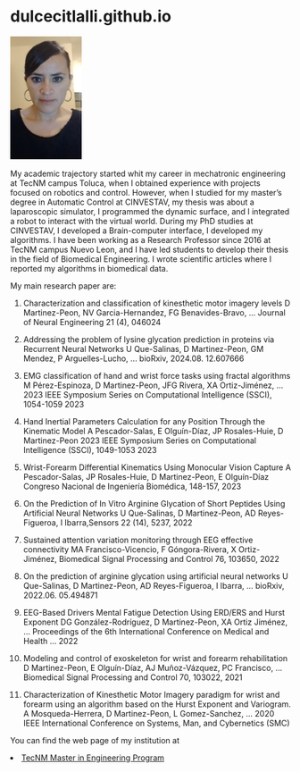 <link href="style.css">

# dulcecitlalli.github.io

<img src="Foto.jpeg" alt="HTML5 Icon" width="128" height="220">


<p> My academic trajectory started whit my career in mechatronic engineering at TecNM campus Toluca, when I obtained experience with projects focused on robotics and control. However, when I studied for my master’s degree in Automatic Control at CINVESTAV, my thesis was about a laparoscopic simulator, I programmed the dynamic surface, and I integrated a robot to interact with the virtual world. During my PhD studies at CINVESTAV, I developed a Brain-computer interface, I developed my algorithms. I have been working as a Research Professor since 2016 at TecNM campus Nuevo Leon, and I have led students to develop their thesis in the field of Biomedical Engineering. I wrote scientific articles where I reported my algorithms in biomedical data. </p>


My main research paper are:
1.	Characterization and classification of kinesthetic motor imagery levels
D Martinez-Peon, NV Garcia-Hernandez, FG Benavides-Bravo, ...
Journal of Neural Engineering 21 (4), 046024
2.	Addressing the problem of lysine glycation prediction in proteins via Recurrent Neural Networks
U Que-Salinas, D Martinez-Peon, GM Mendez, P Arguelles-Lucho, ...
bioRxiv, 2024.08. 12.607666
		
3.	EMG classification of hand and wrist force tasks using fractal algorithms
M Pérez-Espinoza, D Martinez-Peon, JFG Rivera, XA Ortiz-Jiménez, ...
2023 IEEE Symposium Series on Computational Intelligence (SSCI), 1054-1059
		2023
4.	Hand Inertial Parameters Calculation for any Position Through the Kinematic Model
A Pescador-Salas, E Olguín-Díaz, JP Rosales-Huie, D Martinez-Peon
2023 IEEE Symposium Series on Computational Intelligence (SSCI), 1049-1053
		2023
5.	Wrist-Forearm Differential Kinematics Using Monocular Vision Capture
A Pescador-Salas, JP Rosales-Huie, D Martinez-Peon, E Olguín-Díaz
Congreso Nacional de Ingeniería Biomédica, 148-157, 2023
6.	On the Prediction of In Vitro Arginine Glycation of Short Peptides Using Artificial Neural Networks
U Que-Salinas, D Martinez-Peon, AD Reyes-Figueroa, I Ibarra,Sensors 22 (14), 5237, 2022

7.	Sustained attention variation monitoring through EEG effective connectivity
MA Francisco-Vicencio, F Góngora-Rivera, X Ortiz-Jiménez, Biomedical Signal Processing and Control 76, 103650, 2022
8.	On the prediction of arginine glycation using artificial neural networks
U Que-Salinas, D Martinez-Peon, AD Reyes-Figueroa, I Ibarra, ...
bioRxiv, 2022.06. 05.494871
		
9.	EEG-Based Drivers Mental Fatigue Detection Using ERD/ERS and Hurst Exponent
DG González-Rodríguez, D Martinez-Peon, XA Ortiz Jiménez, ...
Proceedings of the 6th International Conference on Medical and Health …
		2022
10.	Modeling and control of exoskeleton for wrist and forearm rehabilitation
D Martinez-Peon, E Olguín-Díaz, AJ Muñoz-Vázquez, PC Francisco, ...
Biomedical Signal Processing and Control 70, 103022, 2021

11. Characterization of Kinesthetic Motor Imagery paradigm for wrist and forearm using an algorithm based on the Hurst Exponent and Variogram. A Mosqueda-Herrera, D Martinez-Peon, L Gomez-Sanchez, ...
2020 IEEE International Conference on Systems, Man, and Cybernetics (SMC) 

You can find the web page of my institution at
<li class="masthead__menu-item">
          <a href="http://posgrado.nuevoleon.tecnm.mx/index.php/mnu-mi-nuc-acad#dra-dulce-citlalli-martinez-peon">TecNM Master in Engineering Program</a>
</li>



